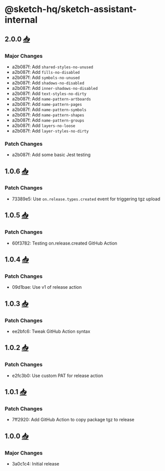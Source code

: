 # @sketch-hq/sketch-assistant-internal

## 2.0.0 [📥](sketch://install-assistant?url=https://sketch-hq.github.io/sketch-assistant-internal/sketch-hq-sketch-assistant-internal-v2.0.0.tgz)

### Major Changes

- a2b087f: Add `shared-styles-no-unused`
- a2b087f: Add `fills-no-disabled`
- a2b087f: Add `symbols-no-unused`
- a2b087f: Add `shadows-no-disabled`
- a2b087f: Add `inner-shadows-no-disabled`
- a2b087f: Add `text-styles-no-dirty`
- a2b087f: Add `name-pattern-artboards`
- a2b087f: Add `name-pattern-pages`
- a2b087f: Add `name-pattern-symbols`
- a2b087f: Add `name-pattern-shapes`
- a2b087f: Add `name-pattern-groups`
- a2b087f: Add `layers-no-loose`
- a2b087f: Add `layer-styles-no-dirty`

### Patch Changes

- a2b087f: Add some basic Jest testing

## 1.0.6 [📥](sketch://install-assistant?url=https://sketch-hq.github.io/sketch-assistant-internal/sketch-hq-sketch-assistant-internal-v1.0.6.tgz)

### Patch Changes

- 73389e5: Use `on.release.types.created` event for triggering tgz upload

## 1.0.5 [📥](sketch://install-assistant?url=https://sketch-hq.github.io/sketch-assistant-internal/sketch-hq-sketch-assistant-internal-v1.0.5.tgz)

### Patch Changes

- 60f3782: Testing on.release.created GitHub Action

## 1.0.4 [📥](sketch://install-assistant?url=https://sketch-hq.github.io/sketch-assistant-internal/sketch-hq-sketch-assistant-internal-v1.0.4.tgz)

### Patch Changes

- 09d1bae: Use v1 of release action

## 1.0.3 [📥](sketch://install-assistant?url=https://sketch-hq.github.io/sketch-assistant-internal/sketch-hq-sketch-assistant-internal-v1.0.3.tgz)

### Patch Changes

- ee2bfc6: Tweak GitHub Action syntax

## 1.0.2 [📥](sketch://install-assistant?url=https://sketch-hq.github.io/sketch-assistant-internal/sketch-hq-sketch-assistant-internal-v1.0.2.tgz)

### Patch Changes

- e2fc3b0: Use custom PAT for release action

## 1.0.1 [📥](sketch://install-assistant?url=https://sketch-hq.github.io/sketch-assistant-internal/sketch-hq-sketch-assistant-internal-v1.0.1.tgz)

### Patch Changes

- 7ff2920: Add GitHub Action to copy package tgz to release

## 1.0.0 [📥](sketch://install-assistant?url=https://sketch-hq.github.io/sketch-assistant-internal/sketch-hq-sketch-assistant-internal-v1.0.0.tgz)

### Major Changes

- 3a0c1c4: Initial release
